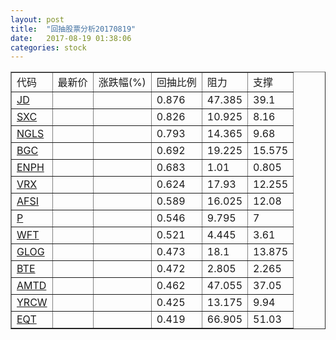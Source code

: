 ```yaml
---
layout: post
title:  "回抽股票分析20170819"
date:   2017-08-19 01:38:06
categories: stock
---
```

<script type="text/javascript">
var stockList = []
stockList.push('gb_jd');
stockList.push('gb_sxc');
stockList.push('gb_ngls');
stockList.push('gb_bgc');
stockList.push('gb_enph');
stockList.push('gb_vrx');
stockList.push('gb_afsi');
stockList.push('gb_p');
stockList.push('gb_wft');
stockList.push('gb_glog');
stockList.push('gb_bte');
stockList.push('gb_amtd');
stockList.push('gb_yrcw');
stockList.push('gb_eqt');
</script>
<table border="1">
 <tr>
 <td>代码</td>
 <td>最新价</td>
 <td>涨跌幅(%)</td>
 <td>回抽比例</td>
 <td>阻力</td>
 <td>支撑</td>
</tr>
  <tr id="jd">
  <td><a href="http://stock.finance.sina.com.cn/usstock/quotes/JD.html" target="_blank">JD</a></td><td></td><td></td><td>0.876</td><td>47.385</td><td>39.1</td></tr>
  <tr id="sxc">
  <td><a href="http://stock.finance.sina.com.cn/usstock/quotes/SXC.html" target="_blank">SXC</a></td><td></td><td></td><td>0.826</td><td>10.925</td><td>8.16</td></tr>
  <tr id="ngls">
  <td><a href="http://stock.finance.sina.com.cn/usstock/quotes/NGLS.html" target="_blank">NGLS</a></td><td></td><td></td><td>0.793</td><td>14.365</td><td>9.68</td></tr>
  <tr id="bgc">
  <td><a href="http://stock.finance.sina.com.cn/usstock/quotes/BGC.html" target="_blank">BGC</a></td><td></td><td></td><td>0.692</td><td>19.225</td><td>15.575</td></tr>
  <tr id="enph">
  <td><a href="http://stock.finance.sina.com.cn/usstock/quotes/ENPH.html" target="_blank">ENPH</a></td><td></td><td></td><td>0.683</td><td>1.01</td><td>0.805</td></tr>
  <tr id="vrx">
  <td><a href="http://stock.finance.sina.com.cn/usstock/quotes/VRX.html" target="_blank">VRX</a></td><td></td><td></td><td>0.624</td><td>17.93</td><td>12.255</td></tr>
  <tr id="afsi">
  <td><a href="http://stock.finance.sina.com.cn/usstock/quotes/AFSI.html" target="_blank">AFSI</a></td><td></td><td></td><td>0.589</td><td>16.025</td><td>12.08</td></tr>
  <tr id="p">
  <td><a href="http://stock.finance.sina.com.cn/usstock/quotes/P.html" target="_blank">P</a></td><td></td><td></td><td>0.546</td><td>9.795</td><td>7</td></tr>
  <tr id="wft">
  <td><a href="http://stock.finance.sina.com.cn/usstock/quotes/WFT.html" target="_blank">WFT</a></td><td></td><td></td><td>0.521</td><td>4.445</td><td>3.61</td></tr>
  <tr id="glog">
  <td><a href="http://stock.finance.sina.com.cn/usstock/quotes/GLOG.html" target="_blank">GLOG</a></td><td></td><td></td><td>0.473</td><td>18.1</td><td>13.875</td></tr>
  <tr id="bte">
  <td><a href="http://stock.finance.sina.com.cn/usstock/quotes/BTE.html" target="_blank">BTE</a></td><td></td><td></td><td>0.472</td><td>2.805</td><td>2.265</td></tr>
  <tr id="amtd">
  <td><a href="http://stock.finance.sina.com.cn/usstock/quotes/AMTD.html" target="_blank">AMTD</a></td><td></td><td></td><td>0.462</td><td>47.055</td><td>37.05</td></tr>
  <tr id="yrcw">
  <td><a href="http://stock.finance.sina.com.cn/usstock/quotes/YRCW.html" target="_blank">YRCW</a></td><td></td><td></td><td>0.425</td><td>13.175</td><td>9.94</td></tr>
  <tr id="eqt">
  <td><a href="http://stock.finance.sina.com.cn/usstock/quotes/EQT.html" target="_blank">EQT</a></td><td></td><td></td><td>0.419</td><td>66.905</td><td>51.03</td></tr>
</table>
